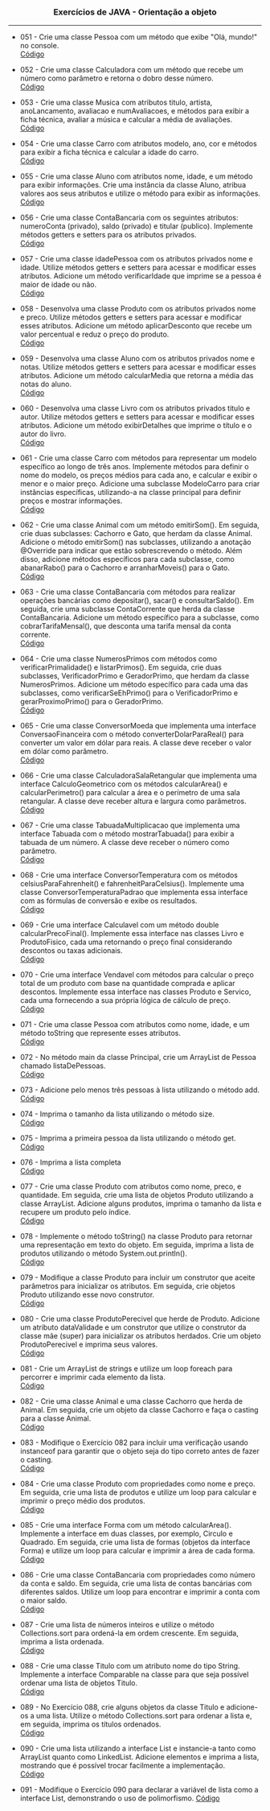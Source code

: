 <h3 align="center">Exercícios de JAVA - Orientação a objeto</h3>
<hr>

- 051 - Crie uma classe Pessoa com um método que exibe "Olá, mundo!" no console.  
[Código](https://github.com/julianoacs/Exercicios/blob/main/Exercicios/051)

- 052 - Crie uma classe Calculadora com um método que recebe um número como parâmetro e retorna o dobro desse número.  
[Código](https://github.com/julianoacs/Exercicios/blob/main/Exercicios/052/Main.java)

- 053 - Crie uma classe Musica com atributos titulo, artista, anoLancamento, avaliacao e numAvaliacoes, e métodos para exibir a ficha técnica, avaliar a música e calcular a média de avaliações.  
[Código](https://github.com/julianoacs/Exercicios/blob/main/Exercicios/053/Main.java)

- 054 - Crie uma classe Carro com atributos modelo, ano, cor e métodos para exibir a ficha técnica e calcular a idade do carro.  
[Código](https://github.com/julianoacs/Exercicios/blob/main/Exercicios/054/Main.java)

- 055 - Crie uma classe Aluno com atributos nome, idade, e um método para exibir informações. Crie uma instância da classe Aluno, atribua valores aos seus atributos e utilize o método para exibir as informações.  
[Código](https://github.com/julianoacs/Exercicios/blob/main/Exercicios/055/Main.java)

- 056 - Crie uma classe ContaBancaria com os seguintes atributos: numeroConta (privado), saldo (privado) e titular (publico). Implemente métodos getters e setters para os atributos privados.  
[Código](https://github.com/julianoacs/Exercicios/blob/main/Exercicios/056/Main.java)

- 057 - Crie uma classe idadePessoa com os atributos privados nome e idade. Utilize métodos getters e setters para acessar e modificar esses atributos. Adicione um método verificarIdade que imprime se a pessoa é maior de idade ou não.  
[Código](https://github.com/julianoacs/Exercicios/blob/main/Exercicios/057/Main.java)

- 058 - Desenvolva uma classe Produto com os atributos privados nome e preco. Utilize métodos getters e setters para acessar e modificar esses atributos. Adicione um método aplicarDesconto que recebe um valor percentual e reduz o preço do produto.  
[Código](https://github.com/julianoacs/Exercicios/blob/main/Exercicios/058/Main.java)

- 059 - Desenvolva uma classe Aluno com os atributos privados nome e notas. Utilize métodos getters e setters para acessar e modificar esses atributos. Adicione um método calcularMedia que retorna a média das notas do aluno.  
[Código](https://github.com/julianoacs/Exercicios/blob/main/Exercicios/059/Main.java)

- 060 - Desenvolva uma classe Livro com os atributos privados titulo e autor. Utilize métodos getters e setters para acessar e modificar esses atributos. Adicione um método exibirDetalhes que imprime o título e o autor do livro.  
[Código](https://github.com/julianoacs/Exercicios/blob/main/Exercicios/060/Main.java)

- 061 - Crie uma classe Carro com métodos para representar um modelo específico ao longo de três anos. Implemente métodos para definir o nome do modelo, os preços médios para cada ano, e calcular e exibir o menor e o maior preço. Adicione uma subclasse ModeloCarro para criar instâncias específicas, utilizando-a na classe principal para definir preços e mostrar informações.  
[Código](https://github.com/julianoacs/Exercicios/blob/main/Exercicios/061/Main.java)

- 062 - Crie uma classe Animal com um método emitirSom(). Em seguida, crie duas subclasses: Cachorro e Gato, que herdam da classe Animal. Adicione o método emitirSom() nas subclasses, utilizando a anotação @Override para indicar que estão sobrescrevendo o método. Além disso, adicione métodos específicos para cada subclasse, como abanarRabo() para o Cachorro e arranharMoveis() para o Gato.  
[Código](https://github.com/julianoacs/Exercicios/blob/main/Exercicios/062/Main.java)

- 063 - Crie uma classe ContaBancaria com métodos para realizar operações bancárias como depositar(), sacar() e consultarSaldo(). Em seguida, crie uma subclasse ContaCorrente que herda da classe ContaBancaria. Adicione um método específico para a subclasse, como cobrarTarifaMensal(), que desconta uma tarifa mensal da conta corrente.  
[Código](https://github.com/julianoacs/Exercicios/blob/main/Exercicios/063/Main.java)

- 064 - Crie uma classe NumerosPrimos com métodos como verificarPrimalidade() e listarPrimos(). Em seguida, crie duas subclasses, VerificadorPrimo e GeradorPrimo, que herdam da classe NumerosPrimos. Adicione um método específico para cada uma das subclasses, como verificarSeEhPrimo() para o VerificadorPrimo e gerarProximoPrimo() para o GeradorPrimo.  
[Código](https://github.com/julianoacs/Exercicios/blob/main/Exercicios/064/Main.java)

- 065 - Crie uma classe ConversorMoeda que implementa uma interface ConversaoFinanceira com o método converterDolarParaReal() para converter um valor em dólar para reais. A classe deve receber o valor em dólar como parâmetro.  
[Código](https://github.com/julianoacs/Exercicios/blob/main/Exercicios/065/Main.java)

- 066 - Crie uma classe CalculadoraSalaRetangular que implementa uma interface CalculoGeometrico com os métodos calcularArea() e calcularPerimetro() para calcular a área e o perímetro de uma sala retangular. A classe deve receber altura e largura como parâmetros.  
[Código](https://github.com/julianoacs/Exercicios/blob/main/Exercicios/066/Main.java)

- 067 - Crie uma classe TabuadaMultiplicacao que implementa uma interface Tabuada com o método mostrarTabuada() para exibir a tabuada de um número. A classe deve receber o número como parâmetro.  
[Código](https://github.com/julianoacs/Exercicios/blob/main/Exercicios/067/Main.java)

- 068 - Crie uma interface ConversorTemperatura com os métodos celsiusParaFahrenheit() e fahrenheitParaCelsius(). Implemente uma classe ConversorTemperaturaPadrao que implementa essa interface com as fórmulas de conversão e exibe os resultados.  
[Código](https://github.com/julianoacs/Exercicios/blob/main/Exercicios/068/Main.java)

- 069 - Crie uma interface Calculavel com um método double calcularPrecoFinal(). Implemente essa interface nas classes Livro e ProdutoFisico, cada uma retornando o preço final considerando descontos ou taxas adicionais.  
[Código](https://github.com/julianoacs/Exercicios/blob/main/Exercicios/069/Main.java)

- 070 - Crie uma interface Vendavel com métodos para calcular o preço total de um produto com base na quantidade comprada e aplicar descontos. Implemente essa interface nas classes Produto e Servico, cada uma fornecendo a sua própria lógica de cálculo de preço.  
[Código](https://github.com/julianoacs/Exercicios/blob/main/Exercicios/070/Main.java)

- 071 - Crie uma classe Pessoa com atributos como nome, idade, e um método toString que represente esses atributos.  
[Código](https://github.com/julianoacs/Exercicios/blob/main/Exercicios/071/Main.java)

- 072 - No método main da classe Principal, crie um ArrayList de Pessoa chamado listaDePessoas.  
[Código](https://github.com/julianoacs/Exercicios/blob/main/Exercicios/072/Main.java)

- 073 - Adicione pelo menos três pessoas à lista utilizando o método add.  
[Código](https://github.com/julianoacs/Exercicios/blob/main/Exercicios/073/Main.java)

- 074 - Imprima o tamanho da lista utilizando o método size.  
[Código](https://github.com/julianoacs/Exercicios/blob/main/Exercicios/074/Main.java)

- 075 - Imprima a primeira pessoa da lista utilizando o método get.  
[Código](https://github.com/julianoacs/Exercicios/blob/main/Exercicios/075/Main.java)

- 076 - Imprima a lista completa  
[Código](https://github.com/julianoacs/Exercicios/blob/main/Exercicios/076/Main.java)

- 077 - Crie uma classe Produto com atributos como nome, preco, e quantidade. Em seguida, crie uma lista de objetos Produto utilizando a classe ArrayList. Adicione alguns produtos, imprima o tamanho da lista e recupere um produto pelo índice.  
[Código](https://github.com/julianoacs/Exercicios/blob/main/Exercicios/077/Main.java)

- 078 - Implemente o método toString() na classe Produto para retornar uma representação em texto do objeto. Em seguida, imprima a lista de produtos utilizando o método System.out.println().  
[Código](https://github.com/julianoacs/Exercicios/blob/main/Exercicios/078/Main.java)

- 079 - Modifique a classe Produto para incluir um construtor que aceite parâmetros para inicializar os atributos. Em seguida, crie objetos Produto utilizando esse novo construtor.  
[Código](https://github.com/julianoacs/Exercicios/blob/main/Exercicios/079/Main.java)

- 080 - Crie uma classe ProdutoPerecivel que herde de Produto. Adicione um atributo dataValidade e um construtor que utilize o construtor da classe mãe (super) para inicializar os atributos herdados. Crie um objeto ProdutoPerecivel e imprima seus valores.  
[Código](https://github.com/julianoacs/Exercicios/blob/main/Exercicios/080/Main.java)

- 081 - Crie um ArrayList de strings e utilize um loop foreach para percorrer e imprimir cada elemento da lista.  
[Código](https://github.com/julianoacs/Exercicios/blob/main/Exercicios/081/Main.java)

- 082 - Crie uma classe Animal e uma classe Cachorro que herda de Animal. Em seguida, crie um objeto da classe Cachorro e faça o casting para a classe Animal.  
[Código](https://github.com/julianoacs/Exercicios/blob/main/Exercicios/082/Main.java)

- 083 - Modifique o Exercício 082 para incluir uma verificação usando instanceof para garantir que o objeto seja do tipo correto antes de fazer o casting.  
[Código](https://github.com/julianoacs/Exercicios/blob/main/Exercicios/083/Main.java)

- 084 - Crie uma classe Produto com propriedades como nome e preço. Em seguida, crie uma lista de produtos e utilize um loop para calcular e imprimir o preço médio dos produtos.  
[Código](https://github.com/julianoacs/Exercicios/blob/main/Exercicios/084/Main.java)

- 085 - Crie uma interface Forma com um método calcularArea(). Implemente a interface em duas classes, por exemplo, Circulo e Quadrado. Em seguida, crie uma lista de formas (objetos da interface Forma) e utilize um loop para calcular e imprimir a área de cada forma.  
[Código](https://github.com/julianoacs/Exercicios/blob/main/Exercicios/085/Main.java)

- 086 - Crie uma classe ContaBancaria com propriedades como número da conta e saldo. Em seguida, crie uma lista de contas bancárias com diferentes saldos. Utilize um loop para encontrar e imprimir a conta com o maior saldo.  
[Código](https://github.com/julianoacs/Exercicios/blob/main/Exercicios/086/Main.java)

- 087 - Crie uma lista de números inteiros e utilize o método Collections.sort para ordená-la em ordem crescente. Em seguida, imprima a lista ordenada.  
[Código](https://github.com/julianoacs/Exercicios/blob/main/Exercicios/087/Main.java)

- 088 - Crie uma classe Titulo com um atributo nome do tipo String. Implemente a interface Comparable na classe para que seja possível ordenar uma lista de objetos Titulo.  
[Código](https://github.com/julianoacs/Exercicios/blob/main/Exercicios/088/Main.java)

- 089 - No Exercício 088, crie alguns objetos da classe Titulo e adicione-os a uma lista. Utilize o método Collections.sort para ordenar a lista e, em seguida, imprima os títulos ordenados.  
[Código](https://github.com/julianoacs/Exercicios/blob/main/Exercicios/089/Main.java)

- 090 - Crie uma lista utilizando a interface List e instancie-a tanto como ArrayList quanto como LinkedList. Adicione elementos e imprima a lista, mostrando que é possível trocar facilmente a implementação.  
[Código](https://github.com/julianoacs/Exercicios/blob/main/Exercicios/090/Main.java)

- 091 - Modifique o Exercício 090 para declarar a variável de lista como a interface List, demonstrando o uso de polimorfismo.
[Código](https://github.com/julianoacs/Exercicios/blob/main/Exercicios/091/Main.java)
